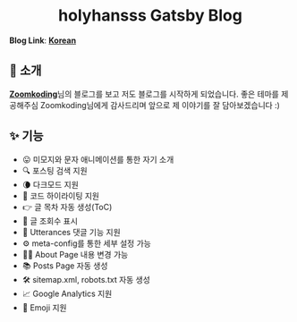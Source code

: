 <h1 align="center">
  holyhansss Gatsby Blog
</h1>


**Blog Link**: [**Korean**](https://holyhansss.github.io/)


## 👋 소개
[**Zoomkoding**](https://www.zoomkoding.com/)님의 블로그를 보고 저도 블로그를 시작하게 되었습니다.
좋은 테마를 제공해주심 Zoomkoding님에게 감사드리며 앞으로 제 이야기를 잘 담아보겠습니다 :)


## ✨ 기능
- 😛 미모지와 문자 애니메이션를 통한 자기 소개
- 🔍 포스팅 검색 지원
- 🌘 다크모드 지원
- 💅 코드 하이라이팅 지원
- 👉 글 목차 자동 생성(ToC)
- 👀 글 조회수 표시
- 💬 Utterances 댓글 기능 지원
- ⚙️ meta-config를 통한 세부 설정 가능
- 👨‍💻 About Page 내용 변경 가능
- 📚 Posts Page 자동 생성
- 🛠 sitemap.xml, robots.txt 자동 생성
- 📈 Google Analytics 지원
- 🧢 Emoji 지원